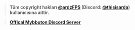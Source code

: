 > **Tüm copyright hakları [@ardzFPS](https://github.com/ardzFPS) (Discord: [@thisisarda](https://discord.com/user/711886425557041172)) kullanıcısına aittir.**


> **[Offical Mybbuton Discord Server](https://discord.gg/qmZsGvMP46)**
